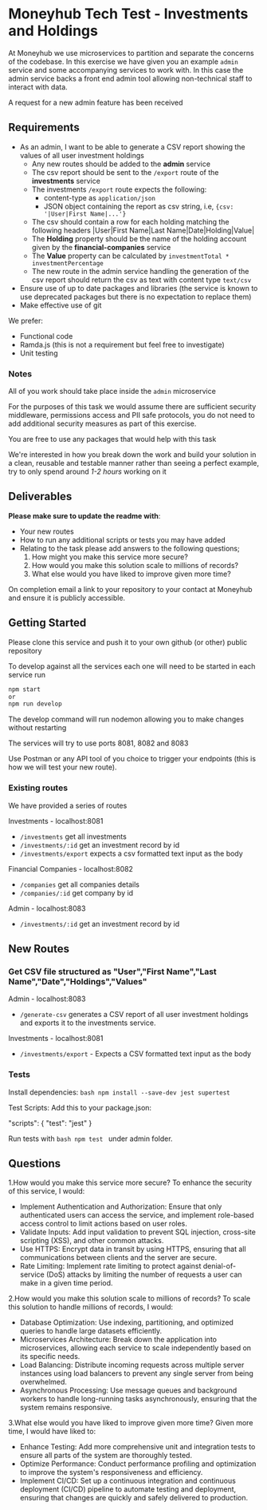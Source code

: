 # Moneyhub Tech Test - Investments and Holdings

At Moneyhub we use microservices to partition and separate the concerns of the codebase. In this exercise we have given you an example `admin` service and some accompanying services to work with. In this case the admin service backs a front end admin tool allowing non-technical staff to interact with data.

A request for a new admin feature has been received

## Requirements

- As an admin, I want to be able to generate a CSV report showing the values of all user investment holdings
    - Any new routes should be added to the **admin** service
    - The csv report should be sent to the `/export` route of the **investments** service
    - The investments `/export` route expects the following:
        - content-type as `application/json`
        - JSON object containing the report as csv string, i.e, `{csv: '|User|First Name|...'}`
    - The csv should contain a row for each holding matching the following headers
    |User|First Name|Last Name|Date|Holding|Value|
    - The **Holding** property should be the name of the holding account given by the **financial-companies** service
    - The **Value** property can be calculated by `investmentTotal * investmentPercentage`
    - The new route in the admin service handling the generation of the csv report should return the csv as text with content type `text/csv`
- Ensure use of up to date packages and libraries (the service is known to use deprecated packages but there is no expectation to replace them)
- Make effective use of git

We prefer:
- Functional code
- Ramda.js (this is not a requirement but feel free to investigate)
- Unit testing

### Notes
All of you work should take place inside the `admin` microservice

For the purposes of this task we would assume there are sufficient security middleware, permissions access and PII safe protocols, you do not need to add additional security measures as part of this exercise.

You are free to use any packages that would help with this task

We're interested in how you break down the work and build your solution in a clean, reusable and testable manner rather than seeing a perfect example, try to only spend around *1-2 hours* working on it

## Deliverables
**Please make sure to update the readme with**:

- Your new routes
- How to run any additional scripts or tests you may have added
- Relating to the task please add answers to the following questions;
    1. How might you make this service more secure?
    2. How would you make this solution scale to millions of records?
    3. What else would you have liked to improve given more time?


On completion email a link to your repository to your contact at Moneyhub and ensure it is publicly accessible.

## Getting Started

Please clone this service and push it to your own github (or other) public repository

To develop against all the services each one will need to be started in each service run

```bash
npm start
or
npm run develop
```

The develop command will run nodemon allowing you to make changes without restarting

The services will try to use ports 8081, 8082 and 8083

Use Postman or any API tool of you choice to trigger your endpoints (this is how we will test your new route).

### Existing routes
We have provided a series of routes

Investments - localhost:8081
- `/investments` get all investments
- `/investments/:id` get an investment record by id
- `/investments/export` expects a csv formatted text input as the body

Financial Companies - localhost:8082
- `/companies` get all companies details
- `/companies/:id` get company by id

Admin - localhost:8083
- `/investments/:id` get an investment record by id

## New Routes

### Get CSV file structured as "User","First Name","Last Name","Date","Holdings","Values"
Admin - localhost:8083
- `/generate-csv` generates a CSV report of all user investment holdings and exports it to the investments service.

Investments - localhost:8081
- `/investments/export` - Expects a CSV formatted text input as the body

### Tests
Install dependencies:
```bash npm install --save-dev jest supertest```


Test Scripts:
Add this to your package.json:

"scripts": {
  "test": "jest"
}


Run tests with ```bash npm test ``` under admin folder.

## Questions
1.How would you make this service more secure?
To enhance the security of this service, I would:

- Implement Authentication and Authorization: Ensure that only authenticated users can access the service, and implement role-based access control to limit actions based on user roles.
- Validate Inputs: Add input validation to prevent SQL injection, cross-site scripting (XSS), and other common attacks.
- Use HTTPS: Encrypt data in transit by using HTTPS, ensuring that all communications between clients and the server are secure.
- Rate Limiting: Implement rate limiting to protect against denial-of-service (DoS) attacks by limiting the number of requests a user can make in a given time period.

2.How would you make this solution scale to millions of records?
To scale this solution to handle millions of records, I would:

- Database Optimization: Use indexing, partitioning, and optimized queries to handle large datasets efficiently.
- Microservices Architecture: Break down the application into microservices, allowing each service to scale independently based on its specific needs.
- Load Balancing: Distribute incoming requests across multiple server instances using load balancers to prevent any single server from being overwhelmed.
- Asynchronous Processing: Use message queues and background workers to handle long-running tasks asynchronously, ensuring that the system remains responsive.
  
3.What else would you have liked to improve given more time?
Given more time, I would have liked to:

- Enhance Testing: Add more comprehensive unit and integration tests to ensure all parts of the system are thoroughly tested.
- Optimize Performance: Conduct performance profiling and optimization to improve the system's responsiveness and efficiency.
- Implement CI/CD: Set up a continuous integration and continuous deployment (CI/CD) pipeline to automate testing and deployment, ensuring that changes are quickly and safely delivered to production.



